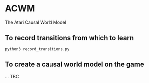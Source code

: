 # ACWM
The Atari Causal World Model

## To record transitions from which to learn
`python3 record_transitions.py`

## To create a causal world model on the game
... TBC